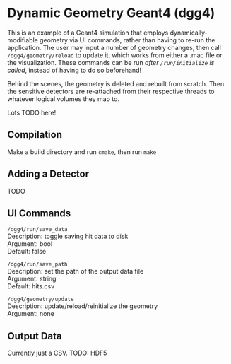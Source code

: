 # Dynamic Geometry Geant4 (dgg4) #

This is an example of a Geant4 simulation that employs dynamically-modifiable
geometry via UI commands, rather than having to re-run the application. The
user may input a number of geometry changes, then call `/dgg4/geometry/reload`
to update it, which works from either a .mac file or the visualization. These
commands can be run _after `/run/initialize` is called_, instead of having to
do so beforehand!

Behind the scenes, the geometry is deleted and rebuilt from scratch. Then the
sensitive detectors are re-attached from their respective threads to whatever
logical volumes they map to.

Lots TODO here!

## Compilation ##

Make a build directory and run `cmake`, then run `make`

## Adding a Detector ##

TODO

## UI Commands ##

`/dgg4/run/save_data`<br>
Description: toggle saving hit data to disk<br>
Argument: bool<br>
Default: false<br>

`/dgg4/run/save_path`<br>
Description: set the path of the output data file<br>
Argument: string<br>
Default: hits.csv<br>

`/dgg4/geometry/update`<br>
Description: update/reload/reinitialize the geometry<br>
Argument: none<br>

## Output Data ##

Currently just a CSV. TODO: HDF5
